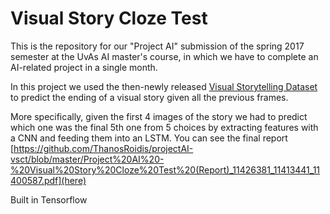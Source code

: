 # Visual Story Cloze Test
This is the repository for our "Project AI" submission of the spring 2017 semester at the UvAs AI master's course, in which we have to complete an AI-related project in a single month.

In this project we used the then-newly released [Visual Storytelling Dataset](https://visionandlanguage.net/VIST/) to predict the ending of a visual story given all the previous frames.

More specifically, given the first 4 images of the story we had to predict which one was the final 5th one from 5 choices by extracting features with a CNN and feeding them into an LSTM. You can see the final report [https://github.com/ThanosRoidis/projectAI-vsct/blob/master/Project%20AI%20-%20Visual%20Story%20Cloze%20Test%20(Report)_11426381_11413441_11400587.pdf](here)

Built in Tensorflow
